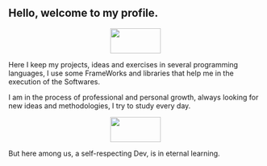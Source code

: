 <h2>Hello, welcome to my profile.</h2>
<p align="center">
<img src="https://media.giphy.com/media/3oEjHQn7PBRvy9A5mE/giphy.gif" width="100" height="50">
<p>
<p>Here I keep my projects, ideas and exercises in several programming languages, I use some FrameWorks and libraries that help me in the execution of the Softwares.</p>

<p>I am in the process of professional and personal growth, always looking for new ideas and methodologies, I try to study every day.</p>
<p align="center">
<img src="https://media.giphy.com/media/U16eJ5dFcfiolA5u85/giphy.gif" width="100" height="50">
<p>
<p>But here among us, a self-respecting Dev, is in eternal learning.</p>




<!--
**jeff77araujo/jeff77araujo** is a ✨ _special_ ✨ repository because its `README.md` (this file) appears on your GitHub profile.

Here are some ideas to get you started:

- 🔭 I’m currently working on ...
- 🌱 I’m currently learning ...
- 👯 I’m looking to collaborate on ...
- 🤔 I’m looking for help with ...
- 💬 Ask me about ...
- 📫 How to reach me: ...
- 😄 Pronouns: ...
- ⚡ Fun fact: ...
-->
